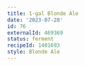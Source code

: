```yaml
---
title: 1-gal Blonde Ale
date: '2023-07-28'
id: 76
externalId: 469369
status: ferment
recipeId: 1401693
style: Blonde Ale
---
```

